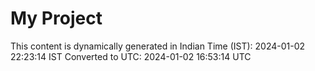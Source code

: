 # My Project

This content is dynamically generated in Indian Time (IST): 2024-01-02 22:23:14 IST
Converted to UTC: 2024-01-02 16:53:14 UTC
